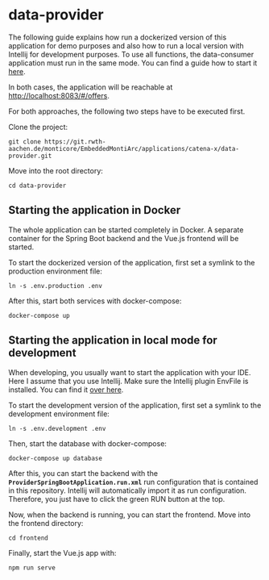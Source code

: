 # data-provider
The following guide explains how run a dockerized version of this application for demo purposes and also 
how to run a local version with Intellij for development purposes. To use all functions, the data-consumer application must run in the same mode. You can find a guide
how to start it [here](https://git.rwth-aachen.de/monticore/EmbeddedMontiArc/applications/catena-x/data-consumer).

In both cases, the application will be reachable at [http://localhost:8083/#/offers](http://localhost:8083/#/offers).

For both approaches, the following two steps have to be executed first.

Clone the project:

```
git clone https://git.rwth-aachen.de/monticore/EmbeddedMontiArc/applications/catena-x/data-provider.git

```

Move into the root directory:
```
cd data-provider
```

## Starting the application in Docker
The whole application can be started completely in Docker. A separate container for the Spring Boot backend 
and the Vue.js frontend will be started.

To start the dockerized version of the application, first set a symlink to the production environment file:
```
ln -s .env.production .env
```
After this, start both services with docker-compose:
```
docker-compose up
```
## Starting the application in local mode for development
When developing, you usually want to start the application with your IDE. Here I assume that you
use Intellij. Make sure the Intellij plugin EnvFile is installed. You can find it [over here](https://plugins.jetbrains.com/plugin/7861-envfile).

To start the development version of the application, first set a symlink to the development environment file:
```
ln -s .env.development .env
```
Then, start the database with docker-compose:
```
docker-compose up database
```
After this, you can start the backend with the **`ProviderSpringBootApplication.run.xml`** run configuration that is contained
in this repository. Intellij will automatically import it as run configuration. Therefore, you just have to click
the green RUN button at the top.

Now, when the backend is running, you can start the frontend. Move into the frontend directory:
```
cd frontend
```
Finally, start the Vue.js app with:
```
npm run serve
```
